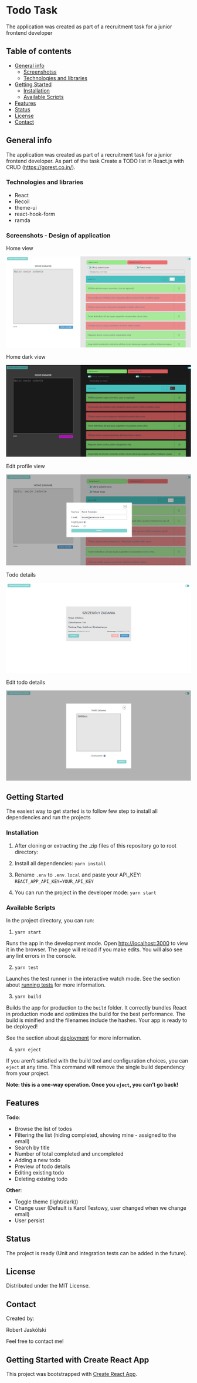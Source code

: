 # Todo Task

The application was created as part of a recruitment task for a junior frontend developer

## Table of contents

- [General info](#general-info)
  - [Screenshotss](#screenshots)
  - [Technologies and libraries](#technologies-and-libraries)
- [Getting Started](#getting-started)
  - [Installation](#installation)
  - [Available Scripts](#available-scripts)
- [Features](#features)
- [Status](#status)
- [License](#license)
- [Contact](#contact)

## General info

The application was created as part of a recruitment task for a junior frontend developer. As part of the task Create a TODO list in React.js with CRUD (https://gorest.co.in/).

### Technologies and libraries

- React
- Recoil
- theme-ui
- react-hook-form
- ramda

### Screenshots - Design of application

Home view

![Home view](ss/home.jpg)

Home dark view

![Home view](ss/homeDark.jpg)

Edit profile view

![Home view](ss/profile.jpg)

Todo details

![Home view](ss/todo.jpg)

Edit todo details

![Home view](ss/todoEdit.jpg)

## Getting Started

The easiest way to get started is to follow few step to install all dependencies and run the projects

### Installation

1. After cloning or extracting the .zip files of this repository go to root directory:

2. Install all dependencies:
   `yarn install`

3. Rename `.env` to `.env.local` and paste your API_KEY:
   `REACT_APP_API_KEY=YOUR_API_KEY`

4. You can run the project in the developer mode:
   `yarn start`

### Available Scripts

In the project directory, you can run:

1.  `yarn start`

Runs the app in the development mode. Open [http://localhost:3000](http://localhost:3000) to view it in the browser. The page will reload if you make edits. You will also see any lint errors in the console.

2.  `yarn test`

Launches the test runner in the interactive watch mode. See the section about [running tests](https://facebook.github.io/create-react-app/docs/running-tests) for more information.

3.  `yarn build`

Builds the app for production to the `build` folder. It correctly bundles React in production mode and optimizes the build for the best performance. The build is minified and the filenames include the hashes. Your app is ready to be deployed!

See the section about [deployment](https://facebook.github.io/create-react-app/docs/deployment) for more information.

4.  `yarn eject`

If you aren’t satisfied with the build tool and configuration choices, you can `eject` at any time. This command will remove the single build dependency from your project.

**Note: this is a one-way operation. Once you `eject`, you can’t go back!**

## Features

**Todo**:

- Browse the list of todos
- Filtering the list (hiding completed, showing mine - assigned to the email)
- Search by title
- Number of total completed and uncompleted
- Adding a new todo
- Preview of todo details
- Editing existing todo
- Deleting existing todo

**Other**:

- Toggle theme (light/dark))
- Change user (Default is Karol Testowy, user changed when we change email)
- User persist

## Status

The project is ready (Unit and integration tests can be added in the future).

## License

Distributed under the MIT License.

## Contact

Created by:

Robert Jaskólski

Feel free to contact me!

## Getting Started with Create React App

This project was bootstrapped with [Create React App](https://github.com/facebook/create-react-app).
